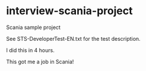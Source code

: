 # interview-scania-project
Scania sample project

See STS-DeveloperTest-EN.txt for the test description.

I did this in 4 hours.

This got me a job in Scania!
